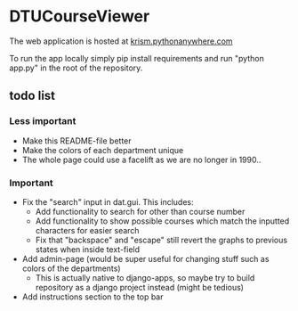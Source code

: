 # DTUCourseViewer

The web application is hosted at [krism.pythonanywhere.com](http://krism.pythonanywhere.com/)

To run the app locally simply pip install requirements and run "python app.py" in the root of the repository.

## todo list
### Less important
- Make this README-file better
- Make the colors of each department unique
- The whole page could use a facelift as we are no longer in 1990..

### Important
- Fix the "search" input in dat.gui. This includes:
  - Add functionality to search for other than course number
  - Add functionality to show possible courses which match the inputted characters for easier search
  - Fix that "backspace" and "escape" still revert the graphs to previous states when inside text-field
- Add admin-page (would be super useful for changing stuff such as colors of the departments)
  - This is actually native to django-apps, so maybe try to build repository as a django project instead (might be tedious)
- Add instructions section to the top bar